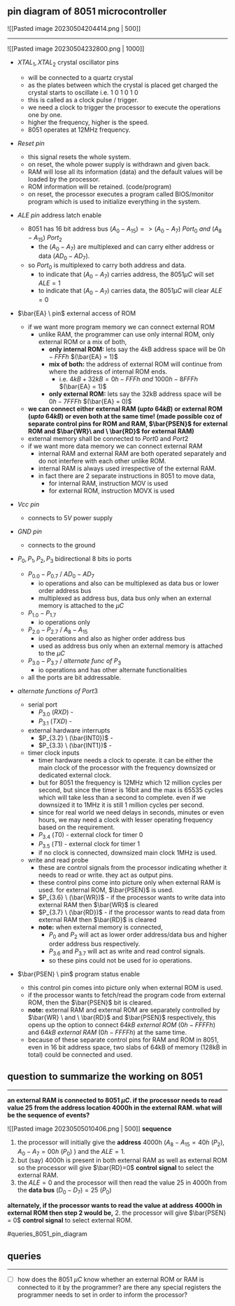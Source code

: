## pin diagram of 8051 microcontroller















































![[Pasted image 20230504204414.png | 500]]

---

![[Pasted image 20230504232800.png | 1000]]

- $XTAL_1, XTAL_2$ crystal oscillator pins
	- will be connected to a quartz crystal
	- as the plates between which the crystal is placed get charged the crystal starts to oscillate i.e. 1 0 1 0 1 0
	- this is called as a clock pulse / trigger.
	- we need a clock to trigger the processor to execute the operations one by one.
	- higher the frequency, higher is the speed.
	- 8051 operates at 12MHz frequency.

- $Reset \ pin$ 
	- this signal resets the whole system.
	- on reset, the whole power supply is withdrawn and given back.
	- RAM will lose all its information (data) and the default values will be loaded by the processor.
	- ROM information will be retained. (code/program)
	- on reset, the processor executes a program called BIOS/monitor program which is used to initialize everything in the system.

- $ALE \ pin$ address latch enable
	- 8051 has 16 bit address bus $(A_0 - A_{15}) => (A_0 - A_7) \ Port_0 \ and \ (A_8 - A_{15}) \ Port_2$
		- the $(A_0 - A_7)$ are multiplexed and can carry either address or data $(AD_0 - AD_7)$.
	- so $Port_0$ is multiplexed to carry both address and data. 
		- to indicate that $(A_0 - A_7)$ carries address, the 8051$\mu C$  will set $ALE = 1$
		- to indicate that $(A_0 - A_7)$ carries data, the 8051$\mu C$ will clear $ALE = 0$

- $\bar{EA} \ pin$ external access of ROM
	- if we want more program memory we can connect external ROM
		- unlike RAM, the programmer can use only internal ROM, only external ROM or a mix of both,
			- **only internal ROM:** lets say the 4kB address space will be $0h - FFFh$ $(\bar{EA} = 1)$
			- **mix of both:** the address of external ROM will continue from where the address of internal ROM ends. 
				- i.e. $4kB + 32kB = 0h-FFFh \ and \ 1000h-8FFFh$ $(\bar{EA} = 1)$
			- **only external ROM:** lets say the 32kB address space will be $0h - 7FFFh$ $(\bar{EA} = 0)$
	- **we can connect either external RAM $(upto \ 64kB)$ or external ROM $(upto \ 64kB)$ or even both at the same time! (made possible coz of separate control pins for ROM and RAM, $\bar{PSEN}$ for external ROM and $\bar{WR}\ and \ \bar{RD}$ for external RAM)**
	- external memory shall be connected to $Port0$ and $Port2$
	- if we want more data memory we can connect external RAM
		- internal RAM and external RAM are both operated separately and do not interfere with each other unlike ROM.
		- internal RAM is always used irrespective of the external RAM.
		- in fact there are 2 separate instructions in 8051 to move data,
			- for internal RAM, instruction MOV is used
			- for external ROM, instruction MOVX is used

- $Vcc \ pin$ 
	- connects to $5V$ power supply

- $GND \ pin$
	- connects to the ground

- $P_0, P_1, P_2, P_3$ bidirectional 8 bits io ports
	- $P_{0.0} - P_{0.7}$ / $AD_0 - AD_7$
		- io operations and also can be multiplexed as data bus or lower order address bus
		- multiplexed as address bus, data bus only when an external memory is attached to the $\mu C$
	- $P_{1.0} - P_{1.7}$
		- io operations only
	- $P_{2.0} - P_{2.7}$ / $A_8-A_{15}$
		- io operations and also as higher order address bus
		-  used as address bus only when an external memory is attached to the $\mu C$
	- $P_{3.0} - P_{3.7}$ / $alternate\ func\ of\ P_3$
		- io operations and has other alternate functionalities
	- all the ports are bit addressable.

- $alternate \ functions \ of \ Port3$
	- serial port
		- $P_{3.0} \ (RXD)$ - 
		- $P_{3.1} \ (TXD)$ - 
	- external hardware interrupts
		- $P_{3.2} \ (\bar{INT0})$ - 
		- $P_{3.3} \ (\bar{INT1})$ - 
	- timer clock inputs
		- timer hardware needs a clock to operate. it can be either the main clock of the processor with the frequency downsized or dedicated external clock.
		- but for 8051 the frequency is 12MHz which 12 million cycles per second, but since the timer is 16bit and the max is 65535 cycles which will take less than a second to complete. even if we downsized it to 1MHz it is still 1 million cycles per second.
		- since for real world we need delays in seconds, minutes or even hours, we may need a clock with lesser operating frequency based on the requirement.
		- $P_{3.4} \ (T0)$ - external clock for timer 0
		- $P_{3.5} \ (T1)$ - external clock for timer 1
		- if no clock is connected, downsized main clock 1MHz is used.
	- write and read probe
		- these are control signals from the processor indicating whether it needs to read or write. they act as output pins.
		- these control pins come into picture only when external RAM is used. for external ROM, $\bar{PSEN}$ is used.
		- $P_{3.6} \ (\bar{WR})$ - if the processor wants to write data into external RAM then $\bar{WR}$ is cleared 
		- $P_{3.7} \ (\bar{RD})$ -  if the processor wants to read data from external RAM then $\bar{RD}$ is cleared
		- **note:** when external memory is connected, 
			- $P_0$ and $P_2$ will act as lower order address/data bus and higher order address bus respectively.
			- $P_{3.6}$ and $P_{3.7}$ will act as write and read control signals.
			- so these pins could not be used for io operations.

- $\bar{PSEN} \ pin$ program status enable
	- this control pin comes into picture only when external ROM is used.
	- if the processor wants to fetch/read the program code from external ROM, then the $\bar{PSEN}$ bit is cleared.
	- **note:** external RAM and external ROM are separately controlled by $\bar{WR} \ and \ \bar{RD}$ and $\bar{PSEN}$ respectively, this opens up the option to connect $64kB\ external\ ROM\ (0h-FFFFh)$ and $64kB\ external\ RAM\ (0h-FFFFh)$ at the same time.
	- because of these separate control pins for RAM and ROM in 8051, even in 16 bit address space, two slabs of 64kB of memory (128kB in total) could be connected and used.


## question to summarize the working on 8051
---
**an external RAM is connected to 8051 $\mu C$. if the processor needs to read value 25 from the address location 4000h in the external RAM. what will be the sequence of events?**

![[Pasted image 20230505010406.png | 500]]
**sequence**
1. the processor will initially give the **address** 4000h ($A_8 - A_{15} = 40h\ (P_2), A_0 - A_7 = 00h\ (P_0)$ ) and the $ALE = 1$. 
2. but (say) 4000h is present in both external RAM as well as external ROM so the processor will give $\bar{RD}=0$ **control signal** to select the external RAM.
3. the $ALE = 0$ and the processor will then read the value 25 in 4000h from the **data bus** $(D_0 - D_7) = 25\ (P_0)$ 

**alternately, if the processor wants to read the value at address 4000h in external ROM then step 2 would be,**
2. the processor will give $\bar{PSEN} = 0$ **control signal** to select external ROM.


#queries_8051_pin_diagram 
## queries
---
- [ ] how does the 8051 $\mu C$ know whether an external ROM or RAM is connected to it by the programmer? are there any special registers the programmer needs to set in order to inform the processor?